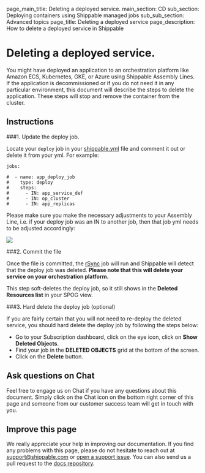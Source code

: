 page_main_title: Deleting a deployed service.
main_section: CD
sub_section: Deploying containers using Shippable managed jobs
sub_sub_section: Advanced topics
page_title: Deleting a deployed service
page_description: How to delete a deployed service in Shippable

# Deleting a deployed service.

You might have deployed an application to an orchestration platform like Amazon ECS, Kubernetes, GKE, or Azure using Shippable Assembly Lines. If the application is decommissioned or if you do not need it in any particular environment, this document will describe the steps to delete the application. These steps will stop and remove the container from the cluster.

## Instructions

###1. Update the deploy job.

Locate your `deploy` job in your [shippable.yml](/platform/workflow/config/) file and comment it out or delete it from your yml. For example:

```
jobs:

#  - name: app_deploy_job
#    type: deploy
#    steps:
#      - IN: app_service_def
#      - IN: op_cluster
#      - IN: app_replicas

```

Please make sure you make the necessary adjustments to your Assembly Line, i.e. if your deploy job was an IN to another job, then that job yml needs to be adjusted accordingly:

<img src="/images/deploy/usecases/delete-deployed-service.png"/>

###2. Commit the file

Once the file is committed, the [rSync](/platform/workflow/job/rsync) job will run and Shippable will detect that the deploy job was deleted. **Please note that this will delete your service on your orchestration platform.**

This step soft-deletes the deploy job, so it still shows in the **Deleted Resources list** in your SPOG view.

###3. Hard delete the deploy job (optional)

If you are fairly certain that you will not need to re-deploy the deleted service, you should hard delete the deploy job by following the steps below:

- Go to your Subscription dashboard, click on the eye icon, click on **Show Deleted Objects**.
- Find your job in the **DELETED OBJECTS** grid at the bottom of the screen.
- Click on the **Delete** button.

## Ask questions on Chat

Feel free to engage us on Chat if you have any questions about this document. Simply click on the Chat icon on the bottom right corner of this page and someone from our customer success team will get in touch with you.

## Improve this page

We really appreciate your help in improving our documentation. If you find any problems with this page, please do not hesitate to reach out at [support@shippable.com](mailto:support@shippable.com) or [open a support issue](https://www.github.com/Shippable/support/issues). You can also send us a pull request to the [docs repository](https://www.github.com/Shippable/docs).
